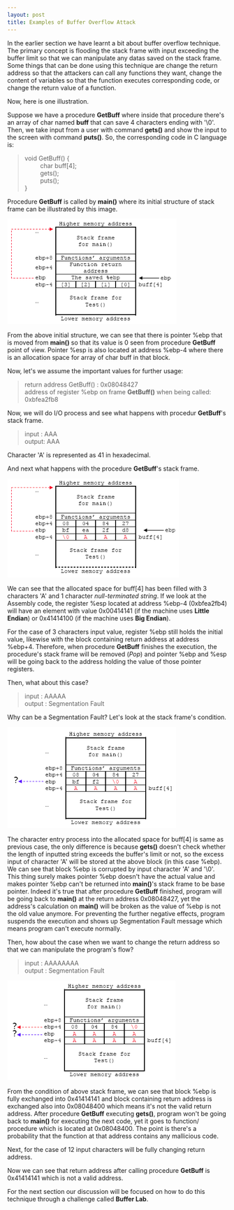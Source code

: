 ```yaml
---
layout: post
title: Examples of Buffer Overflow Attack
---
```


In the earlier section we have learnt a bit about buffer overflow technique. The primary concept is flooding the stack frame with input exceeding the buffer limit so that we can manipulate any datas saved on the stack frame. Some things that can be done using this technique are change the return address so that the attackers can call any functions they want, change the content of variables so that the function executes corresponding code, or change the return value of a function.

Now, here is one illustration. 

Suppose we have a procedure **GetBuff** where inside that procedure there's an array of char named **buff** that can save 4 characters ending with '\0'. Then, we take input from a user with command **gets()** and show the input to the screen with command **puts()**. So, the corresponding code in C language is:

> void GetBuff() {<br />
> &nbsp;&nbsp;&nbsp;&nbsp;&nbsp;&nbsp;&nbsp;&nbsp;&nbsp;char buff[4];<br />
> &nbsp;&nbsp;&nbsp;&nbsp;&nbsp;&nbsp;&nbsp;&nbsp;&nbsp;gets();<br />
> &nbsp;&nbsp;&nbsp;&nbsp;&nbsp;&nbsp;&nbsp;&nbsp;&nbsp;puts();<br />
> }<br />

Procedure **GetBuff** is called by **main()** where its initial structure of stack frame can be illustrated by this image.

<img src="https://github.com/albertusk95/albertusk95.github.io/blob/master/public/img/howboworks00.png?raw=true" alt="How BO works" title="https://i2.wp.com/www.tenouk.com/Bufferoverflowc/Bufferoverflow4_files/image001.png" />

From the above initial structure, we can see that there is pointer %ebp that is moved from **main()** so that its value is 0 seen from procedure **GetBuff** point of view. Pointer %esp is also located at address %ebp-4 where there is an allocation space for array of char buff in that block.

Now, let's we assume the important values for further usage:

> return address GetBuff() : 0x08048427<br />
> address of register %ebp on frame **GetBuff()** when being called: 0xbfea2fb8<br />

Now, we will do I/O process and see what happens with procedur **GetBuff**'s stack frame.

> input : AAA<br />
> output: AAA<br />

Character 'A' is represented as 41 in hexadecimal.

And next what happens with the procedure **GetBuff**'s stack frame.

<img src="https://github.com/albertusk95/albertusk95.github.io/blob/master/public/img/howboworks01.png?raw=true" alt="How BO works" title="https://i2.wp.com/www.tenouk.com/Bufferoverflowc/Bufferoverflow4_files/image002.png" />

We can see that the allocated space for buff[4] has been filled with 3 characters 'A' and 1 character _null-terminated string_. If we look at the Assembly code, the register %esp located at address %ebp-4 (0xbfea2fb4) will have an element with value 0x00414141 (if the machine uses **Little Endian**) or 0x41414100 (if the machine uses **Big Endian**).

For the case of 3 characters input value, register %ebp still holds the initial value, likewise with the block containing return address at address %ebp+4. Therefore, when procedure **GetBuff** finishes the execution, the procedure's stack frame will be removed (_Pop_) and pointer %ebp and %esp will be going back to the address holding the value of those pointer registers.

Then, what about this case?

> input : AAAAA<br />
> output : Segmentation Fault<br />

Why can be a Segmentation Fault? Let's look at the stack frame's condition.

<img src="https://github.com/albertusk95/albertusk95.github.io/blob/master/public/img/howboworks02.png?raw=true" alt="How BO works" title="https://i1.wp.com/www.tenouk.com/Bufferoverflowc/Bufferoverflow4_files/image003.png" />

The character entry process into the allocated space for buff[4] is same as previous case, the only difference is because **gets()** doesn't check whether the length of inputted string exceeds the buffer's limit or not, so the excess input of character 'A' will be stored at the above block (in this case %ebp). We can see that block %ebp is corrupted by input character 'A' and '\0'. This thing surely makes pointer %ebp doesn't have the actual value and makes pointer %ebp can't be returned into **main()**'s stack frame to be base pointer. Indeed it's true that after procedure **GetBuff** finished, program will be going back to **main()** at the return address 0x08048427, yet the address's calculation on **main()** will be broken as the value of %ebp is not the old value anymore. For preventing the further negative effects, program suspends the execution and shows up Segmentation Fault message which means program can't execute normally.

Then, how about the case when we want to change the return address so that we can manipulate the program's flow?

> input : AAAAAAAA<br />
> output : Segmentation Fault<br />

<img src="https://github.com/albertusk95/albertusk95.github.io/blob/master/public/img/howboworks03.png?raw=true" alt="How BO works" title="https://i1.wp.com/www.tenouk.com/Bufferoverflowc/Bufferoverflow4_files/image004.png" />

From the condition of above stack frame, we can see that block %ebp is fully exchanged into 0x41414141 and block containing return address is exchanged also into 0x08048400 which means it's not the valid return address. After procedure **GetBuff** executing **gets()**, program won't be going back to **main()** for executing the next code, yet it goes to function/ procedure which is located at 0x08048400. The point is there's a probability that the function at that address contains any mallicious code.

Next, for the case of 12 input characters will be fully changing return address. 

Now we can see that return address after calling procedure **GetBuff** is 0x41414141 which is not a valid address.

For the next section our discussion will be focused on how to do this technique through a challenge called **Buffer Lab**.




